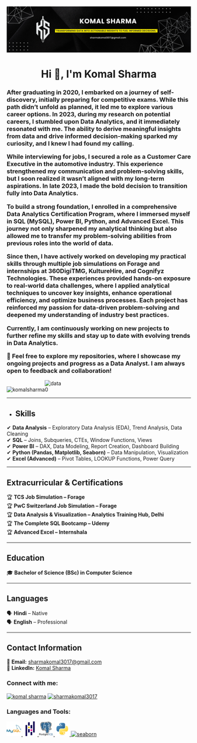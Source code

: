![logo](https://github.com/KomalSharma0/KomalSharma0/blob/main/Linkedin%20Cover%202.png)
<h1 align="center">Hi 👋, I'm Komal Sharma</h1>
<h3 align="left">After graduating in 2020, I embarked on a journey of self-discovery, initially preparing for competitive exams. While this path didn’t unfold as planned, it led me to explore various career options. In 2023, during my research on potential careers, I stumbled upon Data Analytics, and it immediately resonated with me. The ability to derive meaningful insights from data and drive informed decision-making sparked my curiosity, and I knew I had found my calling.

While interviewing for jobs, I secured a role as a Customer Care Executive in the automotive industry. This experience strengthened my communication and problem-solving skills, but I soon realized it wasn’t aligned with my long-term aspirations. In late 2023, I made the bold decision to transition fully into Data Analytics.

To build a strong foundation, I enrolled in a comprehensive Data Analytics Certification Program, where I immersed myself in SQL (MySQL), Power BI, Python, and Advanced Excel. This journey not only sharpened my analytical thinking but also allowed me to transfer my problem-solving abilities from previous roles into the world of data.

Since then, I have actively worked on developing my practical skills through multiple job simulations on Forage and internships at 360DigiTMG, KultureHire, and Cognifyz Technologies. These experiences provided hands-on exposure to real-world data challenges, where I applied analytical techniques to uncover key insights, enhance operational efficiency, and optimize business processes. Each project has reinforced my passion for data-driven problem-solving and deepened my understanding of industry best practices.

Currently, I am continuously working on new projects to further refine my skills and stay up to date with evolving trends in Data Analytics.

📌 Feel free to explore my repositories, where I showcase my ongoing projects and progress as a Data Analyst. I am always open to feedback and collaboration!</h3>


<img align="right" alt="data" width="400" src="https://encrypted-tbn0.gstatic.com/images?q=tbn:ANd9GcSZ4tZIpnpWDjq1RQPChmU38a6eRTVbKmMK3g&s">

<p align="left"> <img src="https://komarev.com/ghpvc/?username=komalsharma0&label=Profile%20views&color=0e75b6&style=flat" alt="komalsharma0" /> </p>

---

- ## Skills

✔ **Data Analysis** – Exploratory Data Analysis (EDA), Trend Analysis, Data Cleaning  
✔ **SQL** – Joins, Subqueries, CTEs, Window Functions, Views  
✔ **Power BI** – DAX, Data Modeling, Report Creation, Dashboard Building  
✔ **Python (Pandas, Matplotlib, Seaborn)** – Data Manipulation, Visualization  
✔ **Excel (Advanced)** – Pivot Tables, LOOKUP Functions, Power Query 

---

## Extracurricular & Certifications

🏆 **TCS Job Simulation – Forage**  
🏆 **PwC Switzerland Job Simulation – Forage**  
🏆 **Data Analysis & Visualization – Analytics Training Hub, Delhi**  
🏆 **The Complete SQL Bootcamp – Udemy**  
🏆 **Advanced Excel – Internshala**  

---

## Education

🎓 **Bachelor of Science (BSc) in Computer Science**  

---

## Languages

🗣 **Hindi** – Native  
🗣 **English** – Professional  

---

## Contact Information

📧 **Email:** [sharmakomal3017@gmail.com](mailto:sharmakomal3017@gmail.com)  
🔗 **LinkedIn:** [Komal Sharma](https://www.linkedin.com/in/komal-sharma-189823263/)  


<h3 align="left">Connect with me:</h3>
<p align="left">
<a href="https://linkedin.com/in/komal-sharma-189823263" target="blank"><img align="center" src="https://raw.githubusercontent.com/rahuldkjain/github-profile-readme-generator/master/src/images/icons/Social/linked-in-alt.svg" alt="komal sharma" height="30" width="40" /></a>
<a href="https://www.hackerrank.com/sharmakomal3017" target="blank"><img align="center" src="https://raw.githubusercontent.com/rahuldkjain/github-profile-readme-generator/master/src/images/icons/Social/hackerrank.svg" alt="sharmakomal3017" height="30" width="40" /></a>
</p>

<h3 align="left">Languages and Tools:</h3>
<p align="left"> <a href="https://www.mysql.com/" target="_blank" rel="noreferrer"> <img src="https://raw.githubusercontent.com/devicons/devicon/master/icons/mysql/mysql-original-wordmark.svg" alt="mysql" width="40" height="40"/> </a> <a href="https://pandas.pydata.org/" target="_blank" rel="noreferrer"> <img src="https://raw.githubusercontent.com/devicons/devicon/2ae2a900d2f041da66e950e4d48052658d850630/icons/pandas/pandas-original.svg" alt="pandas" width="40" height="40"/> </a> <a href="https://www.postgresql.org" target="_blank" rel="noreferrer"> <img src="https://raw.githubusercontent.com/devicons/devicon/master/icons/postgresql/postgresql-original-wordmark.svg" alt="postgresql" width="40" height="40"/> </a> <a href="https://www.python.org" target="_blank" rel="noreferrer"> <img src="https://raw.githubusercontent.com/devicons/devicon/master/icons/python/python-original.svg" alt="python" width="40" height="40"/> </a> <a href="https://seaborn.pydata.org/" target="_blank" rel="noreferrer"> <img src="https://seaborn.pydata.org/_images/logo-mark-lightbg.svg" alt="seaborn" width="40" height="40"/> </a> </p>


